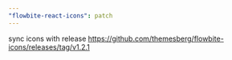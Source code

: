 ```yaml
---
"flowbite-react-icons": patch
---
```


sync icons with release https://github.com/themesberg/flowbite-icons/releases/tag/v1.2.1
